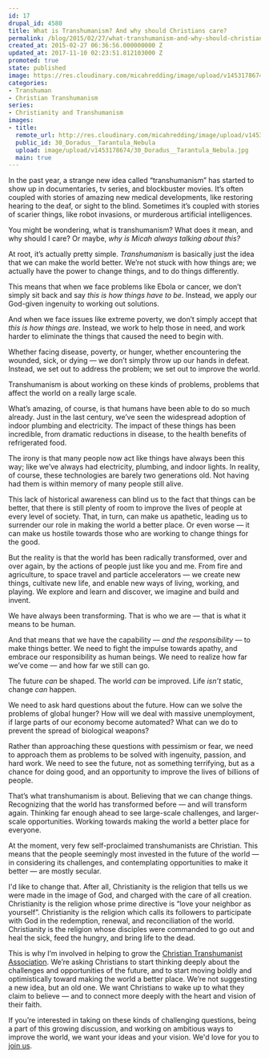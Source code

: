 ```yaml
---
id: 17
drupal_id: 4580
title: What is Transhumanism? And why should Christians care?
permalink: /blog/2015/02/27/what-transhumanism-and-why-should-christians-care/
created_at: 2015-02-27 06:36:56.000000000 Z
updated_at: 2017-11-10 02:23:51.812103000 Z
promoted: true
state: published
image: https://res.cloudinary.com/micahredding/image/upload/v1453178674/30_Doradus__Tarantula_Nebula.jpg
categories:
- Transhuman
- Christian Transhumanism
series:
- Christianity and Transhumanism
images:
- title: 
  remote_url: http://res.cloudinary.com/micahredding/image/upload/v1453178674/30_Doradus__Tarantula_Nebula.jpg
  public_id: 30_Doradus__Tarantula_Nebula
  upload: image/upload/v1453178674/30_Doradus__Tarantula_Nebula.jpg
  main: true
---
```

In the past year, a strange new idea called “transhumanism” has started to show up in documentaries, tv series, and blockbuster movies. It’s often coupled with stories of amazing new medical developments, like restoring hearing to the deaf, or sight to the blind. Sometimes it’s coupled with stories of scarier things, like robot invasions, or murderous artificial intelligences.

You might be wondering, what is transhumanism? What does it mean, and why should I care? Or maybe, *why is Micah always talking about this?*

At root, it’s actually pretty simple. *Transhumanism* is basically just the idea that we can make the world better. We’re not stuck with how things are; we actually have the power to change things, and to do things differently.

This means that when we face problems like Ebola or cancer, we don’t simply sit back and say *this is how things have to be*. Instead, we apply our God-given ingenuity to working out solutions.

And when we face issues like extreme poverty, we don’t simply accept that *this is how things are*. Instead, we work to help those in need, and work harder to eliminate the things that caused the need to begin with.

Whether facing disease, poverty, or hunger, whether encountering the wounded, sick, or dying — we don’t simply throw up our hands in defeat. Instead, we set out to address the problem; we set out to improve the world. 

Transhumanism is about working on these kinds of problems, problems that affect the world on a really large scale.

What’s amazing, of course, is that humans have been able to do so much already. Just in the last century, we’ve seen the widespread adoption of indoor plumbing and electricity. The impact of these things has been incredible, from dramatic reductions in disease, to the health benefits of refrigerated food.

The irony is that many people now act like things have always been this way; like we’ve always had electricity, plumbing, and indoor lights. In reality, of course, these technologies are barely two generations old. Not having had them is within memory of many people still alive. 

This lack of historical awareness can blind us to the fact that things can be better, that there is still plenty of room to improve the lives of people at every level of society. That, in turn, can make us apathetic, leading us to surrender our role in making the world a better place. Or even worse — it can make us hostile towards those who are working to change things for the good.

But the reality is that the world has been radically transformed, over and over again, by the actions of people just like you and me. From fire and agriculture, to space travel and particle accelerators — we create new things, cultivate new life, and enable new ways of living, working, and playing. We explore and learn and discover, we imagine and build and invent.

We have always been transforming. That is who we are — that is what it means to be human.

And that means that we have the capability — *and the responsibility* — to make things better. We need to fight the impulse towards apathy, and embrace our responsibility as human beings. We need to realize how far we’ve come — and how far we still can go.

The future *can* be shaped. The world *can* be improved. Life *isn’t* static, change *can* happen.

We need to ask hard questions about the future. How can we solve the problems of global hunger? How will we deal with massive unemployment, if large parts of our economy become automated? What can we do to prevent the spread of biological weapons? 

Rather than approaching these questions with pessimism or fear, we need to approach them as problems to be solved with ingenuity, passion, and hard work. We need to see the future, not as something terrifying, but as a chance for doing good, and an opportunity to improve the lives of billions of people.

That’s what transhumanism is about. Believing that we can change things. Recognizing that the world has transformed before — and will transform again. Thinking far enough ahead to see large-scale challenges, and larger-scale opportunities. Working towards making the world a better place for everyone.

At the moment, very few self-proclaimed transhumanists are Christian. This means that the people seemingly most invested in the future of the world — in considering its challenges, and contemplating opportunities to make it better — are mostly secular.

I'd like to change that. After all, Christianity is the religion that tells us we were made in the image of God, and charged with the care of all creation. Christianity is the religion whose prime directive is “love your neighbor as yourself”. Christianity is the religion which calls its followers to participate with God in the redemption, renewal, and reconciliation of the world. Christianity is the religion whose disciples were commanded to go out and heal the sick, feed the hungry, and bring life to the dead.

This is why I’m involved in helping to grow the [Christian Transhumanist Association](http://www.christiantranshumanism.org). We’re asking Christians to start thinking deeply about the challenges and opportunities of the future, and to start moving boldly and optimistically toward making the world a better place. We’re not suggesting a new idea, but an old one. We want Christians to wake up to what they claim to believe — and to connect more deeply with the heart and vision of their faith.

If you’re interested in taking on these kinds of challenging questions, being a part of this growing discussion, and working on ambitious ways to improve the world, we want your ideas and your vision. We'd love for you to [join us](http://www.christiantranshumanism.org).
